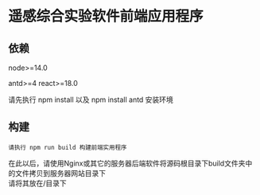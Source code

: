  # 遥感综合实验软件前端应用程序

 ## 依赖

 node>=14.0

 antd>=4 react>=18.0

 请先执行 npm install 以及 npm install antd 安装环境
 
 ## 构建
    请执行 npm run build 构建前端实用程序
   在此以后，请使用Nginx或其它的服务器后端软件将源码根目录下build文件夹中的文件拷贝到服务器网站目录下  
   请将其放在/目录下
